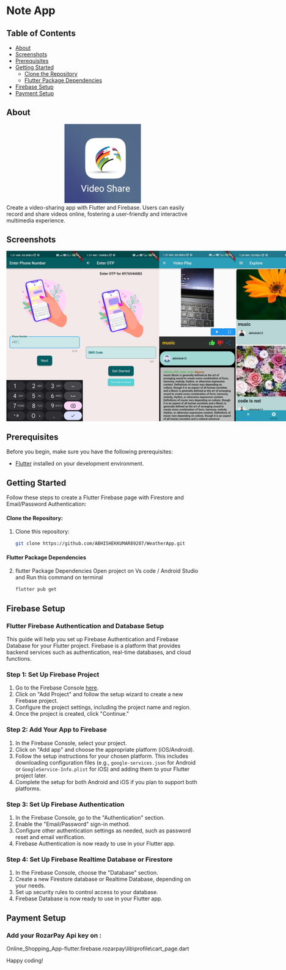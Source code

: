 # Note App

## Table of Contents

- [About](#about)
- [Screenshots](#screenshots)
- [Prerequisites](#prerequisites)
- [Getting Started](#getting-started)
  - [Clone the Repository](#clone-the-repository)
  - [Flutter Package Dependencies](#flutter-package-dependencies)
- [Firebase Setup](#firebase-setup)
- [Payment Setup](#payment-setup)

## About

<div align="center">
  <img src="gitimg/logo.jpg" alt="Image Description" width="200">
  
</div>
  Create a video-sharing app with Flutter and Firebase. Users can easily record and share videos online, fostering a user-friendly and interactive multimedia experience.

## Screenshots

<div style="display: flex; justify-content: space-between;">
<img src="gitimg/1.jpg" width="200">
    <img src="gitimg/2.jpg" width="200">
    <img src="gitimg/3.jpg" width="200">
    <img src="gitimg/4.jpg" width="200">
    <img src="gitimg/5.jpg" width="200">
    <img src="gitimg/6.jpg" width="200">
    <img src="gitimg/7.jpg" width="200">
    <img src="gitimg/8.jpg" width="200">
    <img src="gitimg/9.jpg" width="200">
    <img src="gitimg/10.jpg" width="200">
    <img src="gitimg/11.jpg" width="200">
    <img src="gitimg/12.jpg" width="200">
    <img src="gitimg/13.jpg" width="200">
    <img src="gitimg/14.jpg" width="200">
    <img src="gitimg/15.jpg" width="200">
    <img src="gitimg/16.jpg" width="200">
    <img src="gitimg/17.jpg" width="200">
    <img src="gitimg/18.jpg" width="200">
    <!-- <img src="gitimg/19.jpg" width="200">
    <img src="gitimg/20.jpg" width="200"> -->
</div>

## Prerequisites

Before you begin, make sure you have the following prerequisites:

- [Flutter](https://flutter.dev/) installed on your development environment.

## Getting Started

Follow these steps to create a Flutter Firebase page with Firestore and Email/Password Authentication:

#### Clone the Repository:

1. Clone this repository:

   ```bash
   git clone https://github.com/ABHISHEKKUMAR89207/WeatherApp.git
   ```

#### Flutter Package Dependencies

2. flutter Package Dependencies
   Open project on Vs code / Android Studio and Run this command on terminal
   ```bash
   flutter pub get
   ```

## Firebase Setup

### Flutter Firebase Authentication and Database Setup

This guide will help you set up Firebase Authentication and Firebase Database for your Flutter project. Firebase is a platform that provides backend services such as authentication, real-time databases, and cloud functions.

### Step 1: Set Up Firebase Project

1. Go to the Firebase Console [here](https://console.firebase.google.com/).
2. Click on "Add Project" and follow the setup wizard to create a new Firebase project.
3. Configure the project settings, including the project name and region.
4. Once the project is created, click "Continue."

### Step 2: Add Your App to Firebase

1. In the Firebase Console, select your project.
2. Click on "Add app" and choose the appropriate platform (iOS/Android).
3. Follow the setup instructions for your chosen platform. This includes downloading configuration files (e.g., `google-services.json` for Android or `GoogleService-Info.plist` for iOS) and adding them to your Flutter project later.
4. Complete the setup for both Android and iOS if you plan to support both platforms.

### Step 3: Set Up Firebase Authentication

1. In the Firebase Console, go to the "Authentication" section.
2. Enable the "Email/Password" sign-in method.
3. Configure other authentication settings as needed, such as password reset and email verification.
4. Firebase Authentication is now ready to use in your Flutter app.

### Step 4: Set Up Firebase Realtime Database or Firestore

1. In the Firebase Console, choose the "Database" section.
2. Create a new Firestore database or Realtime Database, depending on your needs.
3. Set up security rules to control access to your database.
4. Firebase Database is now ready to use in your Flutter app.

## Payment Setup

### Add your RozarPay Api key on :

Online_Shopping_App-flutter.firebase.rozarpay\lib\profile\cart_page.dart

Happy coding!
